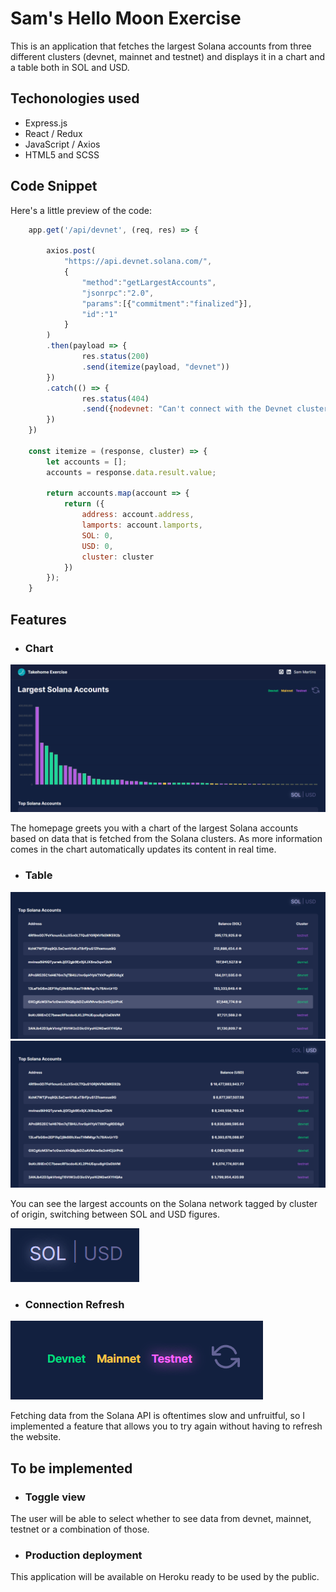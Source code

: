 # Sam's Hello Moon Exercise 

This is an application that fetches the largest Solana accounts from three different clusters (devnet, mainnet and testnet) and displays it in a chart and a table both in SOL and USD.

## Techonologies used

- Express.js
- React / Redux
- JavaScript / Axios
- HTML5 and SCSS

## Code Snippet

Here's a little preview of the code:

```javaScript
    app.get('/api/devnet', (req, res) => {
        
        axios.post(
            "https://api.devnet.solana.com/",
            {
                "method":"getLargestAccounts",
                "jsonrpc":"2.0",
                "params":[{"commitment":"finalized"}],
                "id":"1"
            }
        )
        .then(payload => {
                res.status(200)
                .send(itemize(payload, "devnet"))
        })
        .catch(() => {
                res.status(404)
                .send({nodevnet: "Can't connect with the Devnet cluster at the moment."})
        })
    })

    const itemize = (response, cluster) => {
        let accounts = [];
        accounts = response.data.result.value;
    
        return accounts.map(account => {
            return ({
                address: account.address,
                lamports: account.lamports,
                SOL: 0,
                USD: 0,
                cluster: cluster
            })
        });   
    }
```

## Features

- ### Chart

![png](https://github.com/Samuel1337/takehome-sam/blob/ba58bd1a30668d08abaedf0dac3c641298acedbd/images/home.png)

The homepage greets you with a chart of the largest Solana accounts based on data that is fetched from the Solana clusters. As more information comes in the chart automatically updates its content in real time.

- ### Table

![png](https://github.com/Samuel1337/takehome-sam/blob/ba58bd1a30668d08abaedf0dac3c641298acedbd/images/table_sol.png)
![png](https://github.com/Samuel1337/takehome-sam/blob/ba58bd1a30668d08abaedf0dac3c641298acedbd/images/table_usd.png)

You can see the largest accounts on the Solana network tagged by cluster of origin, switching between SOL and USD figures.

![png](https://github.com/Samuel1337/takehome-sam/blob/ba58bd1a30668d08abaedf0dac3c641298acedbd/images/currency.png)

- ### Connection Refresh

![png](https://github.com/Samuel1337/takehome-sam/blob/ba58bd1a30668d08abaedf0dac3c641298acedbd/images/refresher.png)

Fetching data from the Solana API is oftentimes slow and unfruitful, so I implemented a feature that allows you to try again without having to refresh the website.

## To be implemented

- ### Toggle view

The user will be able to select whether to see data from devnet, mainnet, testnet or a combination of those.

- ### Production deployment

This application will be available on Heroku ready to be used by the public.
